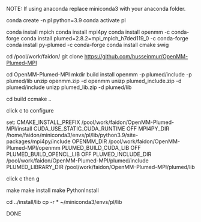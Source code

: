 NOTE: If using anaconda replace miniconda3 with your anaconda folder.

conda create -n pl python=3.9
conda activate pl

conda install mpich
conda install mpi4py
conda install openmm -c conda-forge
conda install plumed=2.8.2=mpi_mpich_h7ded119_0 -c conda-forge
conda install py-plumed -c conda-forge
conda install cmake swig

cd /pool/work/faidon/
git clone https://github.com/husseinmur/OpenMM-Plumed-MPI

cd OpenMM-Plumed-MPI
mkdir build install openmm -p plumed/include -p plumed/lib
unzip openmm.zip -d openmm
unizp plumed_include.zip -d plumed/include
unizp plumed_lib.zip -d plumed/lib

cd build
ccmake ..

click c to configure

set:
CMAKE_INSTALL_PREFIX             /pool/work/faidon/OpenMM-Plumed-MPI/install
CUDA_USE_STATIC_CUDA_RUNTIME     OFF
MPI4PY_DIR                       /home/faidon/miniconda3/envs/pl/lib/python3.9/site-packages/mpi4py/include
OPENMM_DIR                       /pool/work/faidon/OpenMM-Plumed-MPI/openmm
PLUMED_BUILD_CUDA_LIB            OFF
PLUMED_BUILD_OPENCL_LIB          OFF
PLUMED_INCLUDE_DIR               /pool/work/faidon/OpenMM-Plumed-MPI/plumed/include
PLUMED_LIBRARY_DIR               /pool/work/faidon/OpenMM-Plumed-MPI/plumed/lib

click c then g

make
make install
make PythonInstall

cd ../install/lib
cp -r * ~/miniconda3/envs/pl/lib

DONE